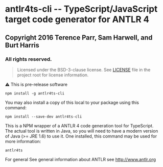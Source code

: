 # antlr4ts-cli -- TypeScript/JavaScript target code generator for ANTLR 4
## Copyright 2016 Terence Parr, Sam Harwell, and Burt Harris
### All rights reserved.
> Licensed under the BSD-3-clause license. See [LICENSE](./LICENSE) file in the project root for license information.

:warning: This is pre-release software

`npm install -g antlr4ts-cli`

You may also install a copy of this local to your package using this command:

`npm install --save-dev antlr4ts-cli`


This is a NPM wrapper of a ANTLR 4 code generation tool for TypeScript.   The actual tool is written in Java, so you will need
to have a modern version of Java (>= JRE 1.6) to use it.   One installed, this command may be used for more information:

```
antlr4ts
```

For general See general information about ANTLR see http://www.antlr.org
